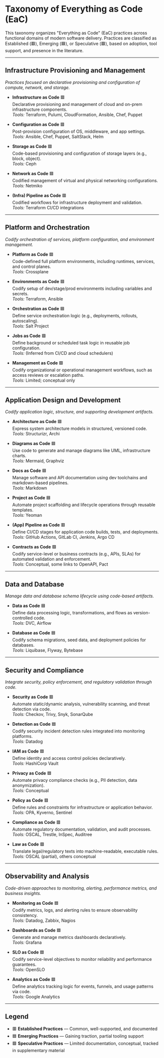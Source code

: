 # Taxonomy of Everything as Code (EaC)

This taxonomy organizes "Everything as Code" (EaC) practices across functional domains of modern software delivery. Practices are classified as Established (🟥), Emerging (🟦), or Speculative (🟩), based on adoption, tool support, and presence in the literature.

---

## Infrastructure Provisioning and Management  
*Practices focused on declarative provisioning and configuration of compute, network, and storage.*

- **Infrastructure as Code** 🟥  
  Declarative provisioning and management of cloud and on-prem infrastructure components.  
  *Tools:* Terraform, Pulumi, CloudFormation, Ansible, Chef, Puppet  

- **Configuration as Code** 🟥  
  Post-provision configuration of OS, middleware, and app settings.  
  *Tools:* Ansible, Chef, Puppet, SaltStack, Helm  

- **Storage as Code** 🟦  
  Code-based provisioning and configuration of storage layers (e.g., block, object).  
  *Tools:* Ceph  

- **Network as Code** 🟦  
  Codified management of virtual and physical networking configurations.  
  *Tools:* Netmiko  

- **(Infra) Pipeline as Code** 🟥  
  Codified workflows for infrastructure deployment and validation.  
  *Tools:* Terraform CI/CD integrations  

---

## Platform and Orchestration  
*Codify orchestration of services, platform configuration, and environment management.*

- **Platform as Code** 🟦  
  Code-defined full platform environments, including runtimes, services, and control planes.  
  *Tools:* Crossplane  

- **Environments as Code** 🟦  
  Codify setup of dev/stage/prod environments including variables and secrets.  
  *Tools:* Terraform, Ansible  

- **Orchestration as Code** 🟦  
  Define service orchestration logic (e.g., deployments, rollouts, autoscaling).  
  *Tools:* Salt Project  

- **Jobs as Code** 🟩  
  Define background or scheduled task logic in reusable job configuration.  
  *Tools:* (Inferred from CI/CD and cloud schedulers)  

- **Management as Code** 🟩  
  Codify organizational or operational management workflows, such as access reviews or escalation paths.  
  *Tools:* Limited; conceptual only  

---

## Application Design and Development  
*Codify application logic, structure, and supporting development artifacts.*

- **Architecture as Code** 🟦  
  Express system architecture models in structured, versioned code.  
  *Tools:* Structurizr, Archi  

- **Diagrams as Code** 🟦  
  Use code to generate and manage diagrams like UML, infrastructure charts.  
  *Tools:* Mermaid, Graphviz  

- **Docs as Code** 🟦  
  Manage software and API documentation using dev toolchains and markdown-based pipelines.  
  *Tools:* Markdown  

- **Project as Code** 🟦  
  Automate project scaffolding and lifecycle operations through reusable templates.  
  *Tools:* Yeoman  

- **(App) Pipeline as Code** 🟥  
  Define CI/CD stages for application code builds, tests, and deployments.  
  *Tools:* GitHub Actions, GitLab CI, Jenkins, Argo CD  

- **Contracts as Code** 🟩  
  Codify service-level or business contracts (e.g., APIs, SLAs) for automated validation and enforcement.  
  *Tools:* Conceptual, some links to OpenAPI, Pact  

---

## Data and Database  
*Manage data and database schema lifecycle using code-based artifacts.*

- **Data as Code** 🟦  
  Define data processing logic, transformations, and flows as version-controlled code.  
  *Tools:* DVC, Airflow  

- **Database as Code** 🟦  
  Codify schema migrations, seed data, and deployment policies for databases.  
  *Tools:* Liquibase, Flyway, Bytebase  

---

## Security and Compliance  
*Integrate security, policy enforcement, and regulatory validation through code.*

- **Security as Code** 🟥  
  Automate static/dynamic analysis, vulnerability scanning, and threat detection via code.  
  *Tools:* Checkov, Trivy, Snyk, SonarQube  

- **Detection as Code** 🟦  
  Codify security incident detection rules integrated into monitoring platforms.  
  *Tools:* Datadog  

- **IAM as Code** 🟦  
  Define identity and access control policies declaratively.  
  *Tools:* HashiCorp Vault  

- **Privacy as Code** 🟦  
  Automate privacy compliance checks (e.g., PII detection, data anonymization).  
  *Tools:* Conceptual  

- **Policy as Code** 🟥  
  Define rules and constraints for infrastructure or application behavior.  
  *Tools:* OPA, Kyverno, Sentinel  

- **Compliance as Code** 🟥  
  Automate regulatory documentation, validation, and audit processes.  
  *Tools:* OSCAL, Trestle, InSpec, Auditree  

- **Law as Code** 🟩  
  Translate legal/regulatory texts into machine-readable, executable rules.  
  *Tools:* OSCAL (partial), others conceptual  

---

## Observability and Analysis  
*Code-driven approaches to monitoring, alerting, performance metrics, and business insights.*

- **Monitoring as Code** 🟦  
  Codify metrics, logs, and alerting rules to ensure observability consistency.  
  *Tools:* Datadog, Zabbix, Nagios  

- **Dashboards as Code** 🟦  
  Generate and manage metrics dashboards declaratively.  
  *Tools:* Grafana  

- **SLO as Code** 🟦  
  Codify service-level objectives to monitor reliability and performance guarantees.  
  *Tools:* OpenSLO  

- **Analytics as Code** 🟦  
  Define analytics tracking logic for events, funnels, and usage patterns via code.  
  *Tools:* Google Analytics  

---

## Legend  
- 🟥 **Established Practices** — Common, well-supported, and documented  
- 🟦 **Emerging Practices** — Gaining traction, partial tooling support  
- 🟩 **Speculative Practices** — Limited documentation, conceptual, tracked in supplementary material
